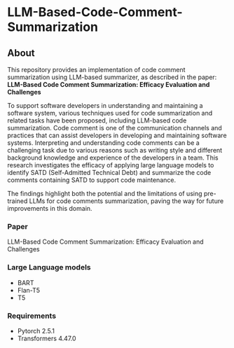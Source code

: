 # LLM-Based-Code-Comment-Summarization

## About
This repository provides an implementation of code comment summarization using LLM-based summarizer, as described in the paper:
**LLM-Based Code Comment Summarization: Efficacy Evaluation and Challenges** 

To support software developers in understanding and maintaining a software system, various techniques used for code summarization and related tasks have been proposed, including LLM-based code summarization. Code comment is one of the communication channels and practices that can assist developers in developing and maintaining software systems. Interpreting and understanding code comments can be a challenging task due to various reasons such as writing style and different background knowledge and experience of the developers in a team. This research investigates the efficacy of applying large language models to identify SATD (Self-Admitted Technical Debt) and summarize the code comments containing SATD to support code maintenance.

The findings highlight both the potential and the limitations of using pre-trained LLMs for code comments summarization, paving the way for future improvements in this domain.

### Paper 
LLM-Based Code Comment Summarization: Efficacy Evaluation and Challenges

### Large Language models  
* BART
* Flan-T5
* T5

### Requirements
* Pytorch 2.5.1
* Transformers 4.47.0
